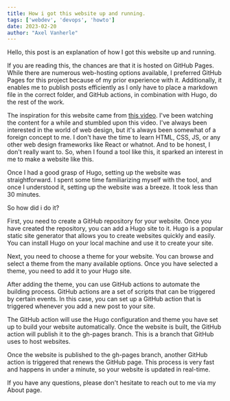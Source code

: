```yaml
---
title: How i got this website up and running.
tags: ['webdev', 'devops', 'howto']
date: 2023-02-20
author: "Axel Vanherle"
---
```


Hello, this post is an explanation of how I got this website up and running.

If you are reading this, the chances are that it is hosted on GitHub Pages. While there are numerous web-hosting options available, I preferred GitHub Pages for this project because of my prior experience with it. Additionally, it enables me to publish posts efficiently as I only have to place a markdown file in the correct folder, and GitHub actions, in combination with Hugo, do the rest of the work.

The inspiration for this website came from [this video](https://youtu.be/ZFL09qhKi5I). I've been watching the content for a while and stumbled upon this video. I've always been interested in the world of web design, but it's always been somewhat of a foreign concept to me. I don't have the time to learn HTML, CSS, JS, or any other web design frameworks like React or whatnot. And to be honest, I don't really want to. So, when I found a tool like this, it sparked an interest in me to make a website like this.

Once I had a good grasp of Hugo, setting up the website was straightforward. I spent some time familiarizing myself with the tool, and once I understood it, setting up the website was a breeze. It took less than 30 minutes.

So how did i do it?

First, you need to create a GitHub repository for your website. Once you have created the repository, you can add a Hugo site to it. Hugo is a popular static site generator that allows you to create websites quickly and easily. You can install Hugo on your local machine and use it to create your site.

Next, you need to choose a theme for your website. You can browse and select a theme from the many available options. Once you have selected a theme, you need to add it to your Hugo site.

After adding the theme, you can use GitHub actions to automate the building process. GitHub actions are a set of scripts that can be triggered by certain events. In this case, you can set up a GitHub action that is triggered whenever you add a new post to your site.

The GitHub action will use the Hugo configuration and theme you have set up to build your website automatically. Once the website is built, the GitHub action will publish it to the gh-pages branch. This is a branch that GitHub uses to host websites.

Once the website is published to the gh-pages branch, another GitHub action is triggered that renews the GitHub page. This process is very fast and happens in under a minute, so your website is updated in real-time.

If you have any questions, please don't hesitate to reach out to me via my About page.
